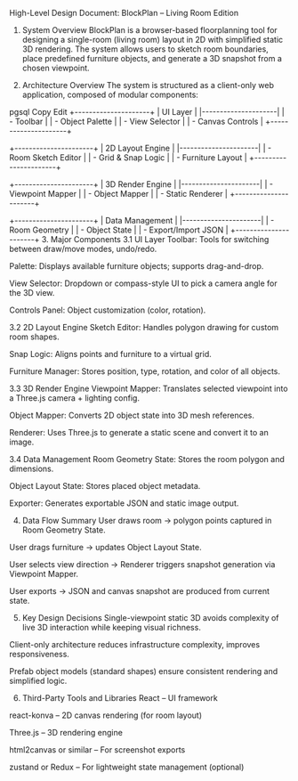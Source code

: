 High-Level Design Document: BlockPlan – Living Room Edition
1. System Overview
BlockPlan is a browser-based floorplanning tool for designing a single-room (living room) layout in 2D with simplified static 3D rendering. The system allows users to sketch room boundaries, place predefined furniture objects, and generate a 3D snapshot from a chosen viewpoint.

2. Architecture Overview
The system is structured as a client-only web application, composed of modular components:

pgsql
Copy
Edit
+---------------------+
|      UI Layer       |
|---------------------|
| - Toolbar           |
| - Object Palette    |
| - View Selector     |
| - Canvas Controls   |
+---------------------+

+----------------------+
|   2D Layout Engine   |
|----------------------|
| - Room Sketch Editor |
| - Grid & Snap Logic  |
| - Furniture Layout   |
+----------------------+

+----------------------+
|   3D Render Engine   |
|----------------------|
| - Viewpoint Mapper   |
| - Object Mapper      |
| - Static Renderer    |
+----------------------+

+----------------------+
|   Data Management    |
|----------------------|
| - Room Geometry      |
| - Object State       |
| - Export/Import JSON |
+----------------------+
3. Major Components
3.1 UI Layer
Toolbar: Tools for switching between draw/move modes, undo/redo.

Palette: Displays available furniture objects; supports drag-and-drop.

View Selector: Dropdown or compass-style UI to pick a camera angle for the 3D view.

Controls Panel: Object customization (color, rotation).

3.2 2D Layout Engine
Sketch Editor: Handles polygon drawing for custom room shapes.

Snap Logic: Aligns points and furniture to a virtual grid.

Furniture Manager: Stores position, type, rotation, and color of all objects.

3.3 3D Render Engine
Viewpoint Mapper: Translates selected viewpoint into a Three.js camera + lighting config.

Object Mapper: Converts 2D object state into 3D mesh references.

Renderer: Uses Three.js to generate a static scene and convert it to an image.

3.4 Data Management
Room Geometry State: Stores the room polygon and dimensions.

Object Layout State: Stores placed object metadata.

Exporter: Generates exportable JSON and static image output.

4. Data Flow Summary
User draws room → polygon points captured in Room Geometry State.

User drags furniture → updates Object Layout State.

User selects view direction → Renderer triggers snapshot generation via Viewpoint Mapper.

User exports → JSON and canvas snapshot are produced from current state.

5. Key Design Decisions
Single-viewpoint static 3D avoids complexity of live 3D interaction while keeping visual richness.

Client-only architecture reduces infrastructure complexity, improves responsiveness.

Prefab object models (standard shapes) ensure consistent rendering and simplified logic.

6. Third-Party Tools and Libraries
React – UI framework

react-konva – 2D canvas rendering (for room layout)

Three.js – 3D rendering engine

html2canvas or similar – For screenshot exports

zustand or Redux – For lightweight state management (optional)